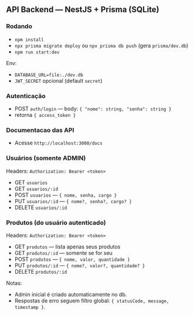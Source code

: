 ## API Backend — NestJS + Prisma (SQLite)

### Rodando
- `npm install`
- `npx prisma migrate deploy` ou `npx prisma db push` (gera `prisma/dev.db`)
- `npm run start:dev`

Env:
- `DATABASE_URL=file:./dev.db`
- `JWT_SECRET` opcional (default `secret`)

### Autenticação
- POST `auth/login` — body: `{ "nome": string, "senha": string }`
- retorna `{ access_token }`

### Documentacao das API
- Acesse `http://localhost:3000/docs`

### Usuários (somente ADMIN)
Headers: `Authorization: Bearer <token>`
- GET `usuarios`
- GET `usuarios/:id`
- POST `usuarios` — `{ nome, senha, cargo }`
- PUT `usuarios/:id` — `{ nome?, senha?, cargo? }`
- DELETE `usuarios/:id`

### Produtos (do usuário autenticado)
Headers: `Authorization: Bearer <token>`
- GET `produtos` — lista apenas seus produtos
- GET `produtos/:id` — somente se for seu
- POST `produtos` — `{ nome, valor, quantidade }`
- PUT `produtos/:id` — `{ nome?, valor?, quantidade? }`
- DELETE `produtos/:id`

Notas:
- Admin inicial é criado automaticamente no db.
- Respostas de erro seguem filtro global: `{ statusCode, message, timestamp }`.
